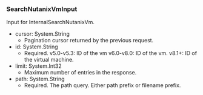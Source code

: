 ### SearchNutanixVmInput
Input for InternalSearchNutanixVm.

- cursor: System.String
  - Pagination cursor returned by the previous request.
- id: System.String
  - Required. v5.0-v5.3: ID of the vm
v6.0-v8.0: ID of the vm.
v8.1+: ID of the virtual machine.
- limit: System.Int32
  - Maximum number of entries in the response.
- path: System.String
  - Required. The path query. Either path prefix or filename prefix.
